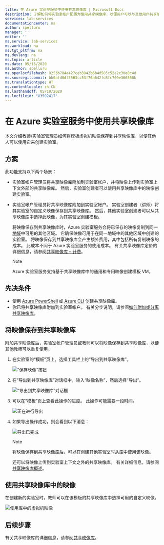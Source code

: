 ```yaml
---
title: 在 Azure 实验室服务中使用共享映像库 | Microsoft Docs
description: 了解如何将实验室帐户配置为使用共享映像库，以便用户可以与其他用户共享映像，其他用户可以使用该映像在实验室中创建模板 VM。
services: lab-services
documentationcenter: na
author: spelluru
manager: ''
editor: ''
ms.service: lab-services
ms.workload: na
ms.tgt_pltfrm: na
ms.devlang: na
ms.topic: article
ms.date: 05/15/2020
ms.author: spelluru
ms.openlocfilehash: 8253b784a427ceb3842b6b4d585c52a2c30e0c4d
ms.sourcegitcommit: bb0afd0df5563cc53f76a642fd8fc709e366568b
ms.translationtype: HT
ms.contentlocale: zh-CN
ms.lasthandoff: 05/19/2020
ms.locfileid: "83592417"
---
```

# <a name="use-a-shared-image-gallery-in-azure-lab-services"></a>在 Azure 实验室服务中使用共享映像库
本文介绍教师/实验室管理员如何将模板虚拟机映像保存到[共享映像库](../../virtual-machines/windows/shared-image-galleries.md)，以便其他人可以使用它来创建实验室。 

## <a name="scenarios"></a>方案
此功能支持以下两个场景： 

- 实验室帐户管理员将共享映像库附加到实验室帐户，并将映像上传到实验室上下文外部的共享映像库。 然后，实验室创建者可以使用共享映像库中的映像创建实验室。 
- 实验室帐户管理员将共享映像库附加到实验室帐户。 实验室创建者（讲师）将其实验室的自定义映像保存到共享映像库。 然后，其他实验室创建者可以从共享映像库中选择此映像，为其实验室创建模板。 

    将映像保存到共享映像库时，Azure 实验室服务会将已保存的映像复制到同一[地域](https://azure.microsoft.com/global-infrastructure/geographies/)中可用的其他区域。 它确保映像可用于在同一地域中的其他区域中创建的实验室。 将映像保存到共享映像库会产生额外费用，其中包括所有复制映像的成本。 此成本不同于 Azure 实验室服务的使用成本。 有关共享映像库定价的详细信息，请参阅[共享映像库 – 计费]( https://docs.microsoft.com/azure/virtual-machines/windows/shared-image-galleries#billing)。

    > [!NOTE]
    > Azure 实验室服务支持基于共享映像库中的通用和专用映像创建模板 VM。 


## <a name="prerequisites"></a>先决条件
- 使用 [Azure PowerShell](../../virtual-machines/windows/shared-images.md) 或 [Azure CLI](../../virtual-machines/linux/shared-images.md) 创建共享映像库。
- 你已将共享映像库附加到实验室帐户。 有关分步说明，请参阅[如何附加或分离共享映像库](how-to-attach-detach-shared-image-gallery.md)。


## <a name="save-an-image-to-the-shared-image-gallery"></a>将映像保存到共享映像库
附加共享映像库后，实验室帐户管理员或教师可以将映像保存到共享映像库，以便其他教师可以重复使用。 

1. 在实验室的“模板”页上，选择工具栏上的“导出到共享映像库”。

    ![“保存映像”按钮](../media/how-to-use-shared-image-gallery/export-to-shared-image-gallery-button.png)
2. 在“导出到共享映像库”对话框中，输入“映像名称”，然后选择“导出”。 

    ![“导出到共享映像库”对话框](../media/how-to-use-shared-image-gallery/export-to-shared-image-gallery-dialog.png)
3. 可以在“模板”页上查看此操作的进度。 此操作可能需要一段时间。 

    ![正在进行导出](../media/how-to-use-shared-image-gallery/exporting-image-in-progress.png)
4. 如果导出操作成功，则会看到以下消息：

    ![导出已完成](../media/how-to-use-shared-image-gallery/exporting-image-completed.png)

    > [!NOTE]
    > 将映像保存到共享映像库后，可以在创建其他实验室时从库中使用该映像。 
    > 
    > 还可以将映像上传到实验室上下文之外的共享映像库。 有关详细信息，请参阅[共享映像库概述](../../virtual-machines/windows/shared-images.md)。 

    

## <a name="use-an-image-from-the-shared-image-gallery"></a>使用共享映像库中的映像
在创建新的实验室时，教师可以在该模板的共享映像库中选择可用的自定义映像。

![使用库中的虚拟机映像](../media/how-to-use-shared-image-gallery/use-shared-image.png)

## <a name="next-steps"></a>后续步骤
有关共享映像库的详细信息，请参阅[共享映像库](../../virtual-machines/windows/shared-image-galleries.md)。
